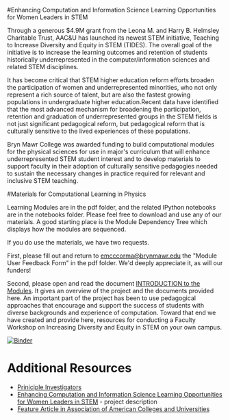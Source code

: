 #Enhancing Computation and Information Science Learning Opportunities for Women Leaders in STEM

Through a generous $4.9M grant from the Leona M. and Harry B. Helmsley Charitable Trust, AAC&U has launched its newest STEM initiative, Teaching to Increase Diversity and Equity in STEM (TIDES). The overall goal of the initiative is to increase the learning outcomes and retention of students historically underrepresented in the computer/information sciences and related STEM disciplines.  

It has become critical that STEM higher education reform efforts broaden the participation of women and underrepresented minorities, who not only represent a rich source of talent, but are also the fastest growing populations in undergraduate higher education.Recent data have identified that the most advanced mechanism for broadening the participation, retention and graduation of underrepresented groups in the STEM fields is not just significant pedagogical reform, but pedagogical reform that is culturally sensitive to the lived experiences of these populations. 

Bryn Mawr College was awarded funding to build computational modules for the physical sciences for use in major's curriculum that will enhance underrepresented STEM student interest and to develop materials to support faculty in their adoption of culturally sensitive pedagogies needed to sustain the necessary changes in practice required for relevant and inclusive STEM teaching.

#Materials for Computational Learning in Physics

Learning Modules are in the pdf folder, and the related IPython notebooks are in the notebooks folder. Please feel free to download and use any of our materials. A good starting place is the Module Dependency Tree which displays how the modules are sequenced. 

If you do use the materials, we have two requests. 

First, please fill out and return to emcccorma@brynmawr.edu the "Module User Feedback Form" in the pdf folder. We'd deeply appreciate it, as will our funders!

Second, please open and read the document [INTRODUCTION to the Modules](https://github.com/BrynMawrCollege/TIDES/raw/master/pdf/INTRODUCTION_to_the_Modules.pdf). It gives an overview of the project and the documents provided here. An important part of the project has been to use pedagogical approaches that encourage and support the success of students with diverse backgrounds and experience of computation.  Toward that end we have created and provide here, resources for conducting a Faculty Workshop on Increasing Diversity and Equity in STEM on your own campus.

[![Binder](http://mybinder.org/badge.svg)](http://mybinder.org/repo/BrynMawrCollege/TIDES)

# Additional Resources

* [Priniciple Investigators](http://blendedlearning.blogs.brynmawr.edu/category/tides-team/)
* [Enhancing Computation and Information Science Learning Opportunities for Women Leaders in STEM](http://blendedlearning.blogs.brynmawr.edu/tides/) - project description
* [Feature Article in Association of American Colleges and Universities](https://www.aacu.org/diversitydemocracy/2015/spring/mack)
